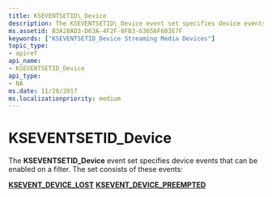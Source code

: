 ```yaml
---
title: KSEVENTSETID\_Device
description: The KSEVENTSETID\_Device event set specifies device events that can be enabled on a filter.
ms.assetid: B3A28AD3-D63A-4F2F-8FB3-63656F603E7F
keywords: ["KSEVENTSETID_Device Streaming Media Devices"]
topic_type:
- apiref
api_name:
- KSEVENTSETID_Device
api_type:
- NA
ms.date: 11/28/2017
ms.localizationpriority: medium
---
```


# KSEVENTSETID\_Device


The **KSEVENTSETID\_Device** event set specifies device events that can be enabled on a filter. The set consists of these events:

[**KSEVENT\_DEVICE\_LOST**](ksevent-device-lost.md)
[**KSEVENT\_DEVICE\_PREEMPTED**](ksevent-device-preempted.md)
 

 





